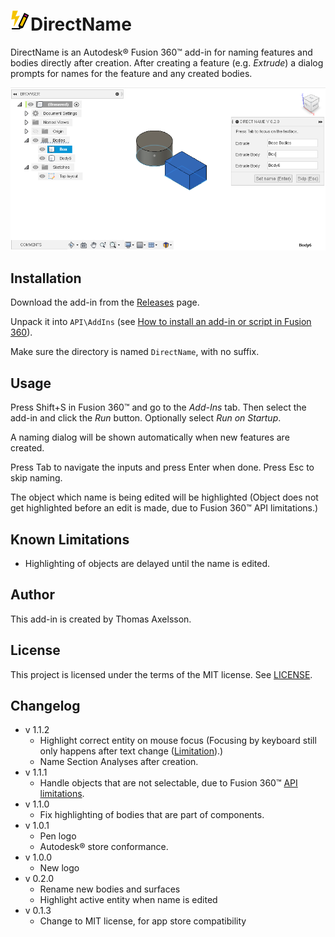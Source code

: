# ![](resources/rename_icon/32x32.png)DirectName

DirectName is an Autodesk® Fusion 360™ add-in for naming features and bodies directly after creation. After creating a feature (e.g. *Extrude*) a dialog prompts for names for the feature and any created bodies.

![Screenshot](screenshot.png)

## Installation
Download the add-in from the [Releases](https://github.com/thomasa88/DirectName/releases) page.

Unpack it into `API\AddIns` (see [How to install an add-in or script in Fusion 360](https://knowledge.autodesk.com/support/fusion-360/troubleshooting/caas/sfdcarticles/sfdcarticles/How-to-install-an-ADD-IN-and-Script-in-Fusion-360.html)).

Make sure the directory is named `DirectName`, with no suffix.

## Usage

Press Shift+S in Fusion 360™ and go to the *Add-Ins* tab. Then select the add-in and click the *Run* button. Optionally select *Run on Startup*.

A naming dialog will be shown automatically when new features are created.

Press Tab to navigate the inputs and press Enter when done. Press Esc to skip naming.

The object which name is being edited will be highlighted (Object does not get highlighted before an edit is made, due to Fusion 360™ API limitations.)

## Known Limitations

* Highlighting of objects are delayed until the name is edited.

## Author

This add-in is created by Thomas Axelsson.

## License

This project is licensed under the terms of the MIT license. See [LICENSE](LICENSE).

## Changelog

* v 1.1.2
  * Highlight correct entity on mouse focus (Focusing by keyboard still only happens after text change ([Limitation](https://forums.autodesk.com/t5/fusion-360-api-and-scripts/event-when-commandinput-is-focused/m-p/9693906)).)
  * Name Section Analyses after creation.
* v 1.1.1
  * Handle objects that are not selectable, due to Fusion 360™ [API limitations](https://forums.autodesk.com/t5/fusion-360-api-and-scripts/api-bug-cannot-access-entity-of-quot-move-quot-feature/m-p/9651921).
* v 1.1.0
  * Fix highlighting of bodies that are part of components.
* v 1.0.1
  * Pen logo
  * Autodesk® store conformance.
* v 1.0.0
  * New logo
* v 0.2.0
  * Rename new bodies and surfaces
  * Highlight active entity when name is edited
* v 0.1.3
  * Change to MIT license, for app store compatibility